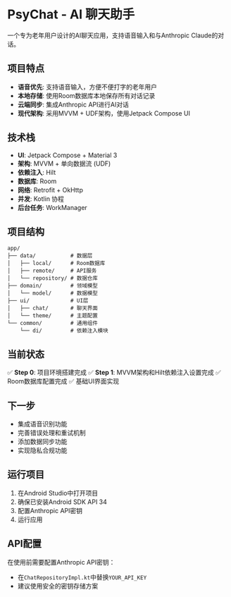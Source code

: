 # PsyChat - AI 聊天助手

一个专为老年用户设计的AI聊天应用，支持语音输入和与Anthropic Claude的对话。

## 项目特点

- **语音优先**: 支持语音输入，方便不便打字的老年用户
- **本地存储**: 使用Room数据库本地保存所有对话记录
- **云端同步**: 集成Anthropic API进行AI对话
- **现代架构**: 采用MVVM + UDF架构，使用Jetpack Compose UI

## 技术栈

- **UI**: Jetpack Compose + Material 3
- **架构**: MVVM + 单向数据流 (UDF)
- **依赖注入**: Hilt
- **数据库**: Room
- **网络**: Retrofit + OkHttp
- **并发**: Kotlin 协程
- **后台任务**: WorkManager

## 项目结构

```text
app/
├── data/           # 数据层
│   ├── local/      # Room数据库
│   ├── remote/     # API服务
│   └── repository/ # 数据仓库
├── domain/         # 领域模型
│   └── model/      # 数据模型
├── ui/             # UI层
│   ├── chat/       # 聊天界面
│   └── theme/      # 主题配置
└── common/         # 通用组件
    └── di/         # 依赖注入模块
```

## 当前状态

✅ **Step 0**: 项目环境搭建完成
✅ **Step 1**: MVVM架构和Hilt依赖注入设置完成
✅ Room数据库配置完成
✅ 基础UI界面实现

## 下一步

- 集成语音识别功能
- 完善错误处理和重试机制
- 添加数据同步功能
- 实现隐私合规功能

## 运行项目

1. 在Android Studio中打开项目
2. 确保已安装Android SDK API 34
3. 配置Anthropic API密钥
4. 运行应用

## API配置

在使用前需要配置Anthropic API密钥：

- 在`ChatRepositoryImpl.kt`中替换`YOUR_API_KEY`
- 建议使用安全的密钥存储方案